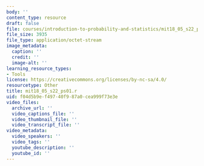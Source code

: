 ```yaml
---
body: ''
content_type: resource
draft: false
file: courses/introduction-to-probability-and-statistics/mit18_05_s22_ps01.r
file_size: 3935
file_type: application/octet-stream
image_metadata:
  caption: ''
  credit: ''
  image-alt: ''
learning_resource_types:
- Tools
license: https://creativecommons.org/licenses/by-nc-sa/4.0/
resourcetype: Other
title: mit18_05_s22_ps01.r
uid: f04d5b9e-f497-40f9-87a0-cea999f73e3e
video_files:
  archive_url: ''
  video_captions_file: ''
  video_thumbnail_file: ''
  video_transcript_file: ''
video_metadata:
  video_speakers: ''
  video_tags: ''
  youtube_description: ''
  youtube_id: ''
---
```

